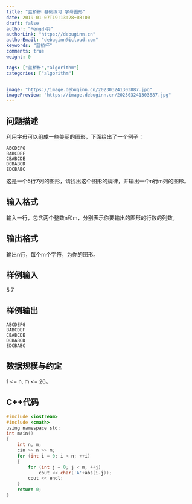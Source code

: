 ```yaml
---
title: "蓝桥杯 基础练习 字母图形"
date: 2019-01-07T19:13:28+08:00
draft: false
author: "Meng小羽"
authorLink: "https://debuginn.cn"
authorEmail: "debuginn@icloud.com"
keywords: "蓝桥杯"
comments: true
weight: 0

tags: ["蓝桥杯","algorithm"]
categories: ["algorithm"]


image: "https://image.debuginn.cn/202303241303887.jpg"
imagePreview: "https://image.debuginn.cn/202303241303887.jpg"
---
```


## 问题描述

利用字母可以组成一些美丽的图形，下面给出了一个例子：

```shell
ABCDEFG
BABCDEF
CBABCDE
DCBABCD
EDCBABC
```

这是一个5行7列的图形，请找出这个图形的规律，并输出一个n行m列的图形。

## 输入格式

输入一行，包含两个整数n和m，分别表示你要输出的图形的行数的列数。

## 输出格式

输出n行，每个m个字符，为你的图形。

## 样例输入
5 7

## 样例输出

```shell
ABCDEFG
BABCDEF
CBABCDE
DCBABCD
EDCBABC
```

## 数据规模与约定

1 <= n, m <= 26。

## C++代码

```c
#include <iostream>
#include <cmath>
using namespace std;
int main()
{
    int n, m;
    cin >> n >> m;
    for (int i = 0; i < n; ++i)
    {
        for (int j = 0; j < m; ++j)
            cout << char('A'+abs(i-j));
        cout << endl;
    }
    return 0;
}
```


